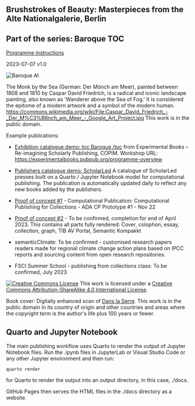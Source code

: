## Brushstrokes of Beauty: Masterpieces from the Alte Nationalgalerie, Berlin

## Part of the series: Baroque TOC

[Programme instructions](https://nfdi4culture.github.io/class-ADA-CP-pipeline/)

2023-07-07 v1.0

![Baroque AI](6780765/moench.jpg)

The Monk by the Sea (German: Der Mönch am Meer), painted between 1808 and 1810 by Caspar David Friedrich, is a radical and iconic landscape painting, also known as 'Wanderer above the Sea of Fog.' It is considered the epitome of a modern artwork and a symbol of the modern human. https://commons.wikimedia.org/wiki/File:Caspar_David_Friedrich_-_Der_M%C3%B6nch_am_Meer_-_Google_Art_Project.jpg This work is in the public domain.

Example publications:

- [Exhibition catalogue demo: toc Baroque /toc](https://nfdi4culture.github.io/experimental-books-workshop/) from Experimental Books – Re-imagining Scholarly Publishing, COPIM. Workshop URL: https://experimentalbooks.pubpub.org/programme-overview

- [Publishers catalogue demo: ScholarLed](https://simonxix.github.io/scholarled_catalogue/) A catalogue of ScholarLed presses built on a Quarto / Jupyter Notebook model for computational publishing. The publication is automatically updated daily to reflect any new books added by the publishers.

- [Proof of concept #1](https://nfdi4culture.github.io/cp4c/) - Computational Publication: Computational Publishing for Collections - ADA CP Prototype #1 - Nov 22

- [Proof of concept #2](https://nfdi4culture.github.io/art_catalogue_test/) - To be confirmed, completion for end of April 2023. This contains all parts fully rendered: Cover, colophon, essay, collection, graph, TIB AV Portal, Semantic Kompakkt

- semanticClimate: To be confirmed - customised research papers readers made for regional climate change action plans based on IPCC reports and sourcing content from open research repositories.

- FSCI Summer School - publishing from collections class: To be confirmed, July 2023

<a rel="license" href="http://creativecommons.org/licenses/by-sa/4.0/"><img alt="Creative Commons License" style="border-width:0" src="https://i.creativecommons.org/l/by-sa/4.0/88x31.png" /></a> This work is licensed under a <a rel="license" href="http://creativecommons.org/licenses/by-sa/4.0/">Creative Commons Attribution-ShareAlike 4.0 International License</a>.

Book cover: Digitally enhanced scan of [Dans la Serre](https://commons.wikimedia.org/wiki/File:In_the_Conservatory_-_edited.jpg#/media/File:In_the_Conservatory_-_edited.jpg). This work is in the public domain in its country of origin and other countries and areas where the copyright term is the author's life plus 100 years or fewer. 

## Quarto and Jupyter Notebook

The main publishing workflow uses Quarto to render the output of Jupyter Notebook files. Run the .ipynb files in JupyterLab or Visual Studio Code or any other Jupyter environment and then run:

`quarto render`

for Quarto to render the output into an output directory, in this case, ./docs. 

GitHub Pages then serves the HTML files in the ./docs directory as a website. 
